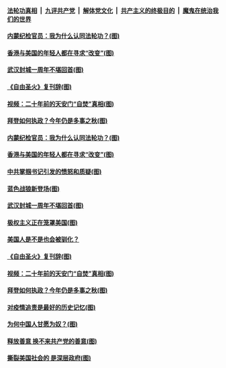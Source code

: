 ####  [法轮功真相](../../../../basic/blob/master/README.md?t=01242101) &nbsp;|&nbsp; [九评共产党](../../../../9ping.md/blob/master/README.md?t=01242101) &nbsp;|&nbsp; [解体党文化](../../../../jtdwh.md/blob/master/README.md?t=01242101)  &nbsp;|&nbsp; [共产主义的终极目的](../../../../gczydzjmd.md/blob/master/README.md?t=01242101) &nbsp;|&nbsp; [魔鬼在统治我们的世界](../../../../mgztzwmdsj.md/blob/master/README.md?t=01242101) 

#### [内蒙纪检官员：我为什么认同法轮功？(图)](../pages/p4/960109.md?t=01242101) 

#### [香港与美国的年轻人都在寻求“改变”(图)](../pages/p4/960162.md?t=01242101) 

#### [武汉封城一周年不堪回首(图)](../pages/p4/960117.md?t=01242101) 

#### [《自由圣火》复刊辞(图)](../pages/p4/960077.md?t=01242101) 

#### [视频：二十年前的天安门“自焚”真相(图)](../pages/p4/960075.md?t=01242101) 

#### [拜登如何执政？今年仍是多事之秋(图)](../pages/p4/960020.md?t=01242101) 



#### [内蒙纪检官员：我为什么认同法轮功？(图)](../pages/p4/960109.md?t=01242101) 

#### [香港与美国的年轻人都在寻求“改变”(图)](../pages/p4/960162.md?t=01242101) 

#### [中共掌掴书记引发的愤怒和质疑(图)](../pages/p4/960145.md?t=01242101) 

#### [蓝色战狼新登场(图)](../pages/p4/960158.md?t=01242101) 

#### [武汉封城一周年不堪回首(图)](../pages/p4/960117.md?t=01242101) 

#### [极权主义正在笼罩美国(图)](../pages/p4/960083.md?t=01242101) 

#### [美国人是不是也会被驯化？](../pages/p4/960082.md?t=01242101) 

#### [《自由圣火》复刊辞(图)](../pages/p4/960077.md?t=01242101) 

#### [视频：二十年前的天安门“自焚”真相(图)](../pages/p4/960075.md?t=01242101) 




#### [拜登如何执政？今年仍是多事之秋(图)](../pages/p4/960020.md?t=01242101) 

#### [对疫情追责是最好的历史记忆(图)](../pages/p4/960025.md?t=01242101) 

#### [为何中国人甘愿为奴？(图)](../pages/p4/960031.md?t=01242101) 

#### [释放善意 换不来共产党的善意(图)](../pages/p4/960030.md?t=01242101) 

#### [撕裂美国社会的 是深层政府(图)](../pages/p4/960029.md?t=01242101) 


